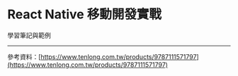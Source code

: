 # React Native 移動開發實戰學習筆記與範例---參考資料：[https://www.tenlong.com.tw/products/9787111571797](https://www.tenlong.com.tw/products/9787111571797)